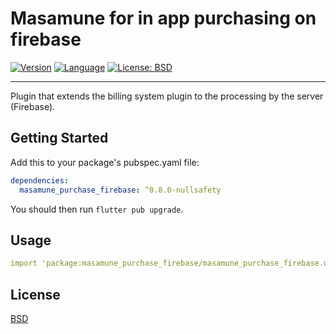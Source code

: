 # Masamune for in app purchasing on firebase

[![Version](https://img.shields.io/badge/version-0.8.0-blue.svg)](https://mathru.net)
[![Language](https://img.shields.io/badge/language-dart-blue.svg)](https://dart.dev/)
[![License: BSD](https://img.shields.io/badge/license-BSD-purple.svg)](https://opensource.org/licenses/BSD-3-Clause)

---------------------------------------

Plugin that extends the billing system plugin to the processing by the server (Firebase).

## Getting Started

Add this to your package's pubspec.yaml file:
```yaml
dependencies:
  masamune_purchase_firebase: ^0.8.0-nullsafety
```
You should then run `flutter pub upgrade`.

## Usage

```yaml
import 'package:masamune_purchase_firebase/masamune_purchase_firebase.dart';
```

## License

[BSD](LICENSE)
